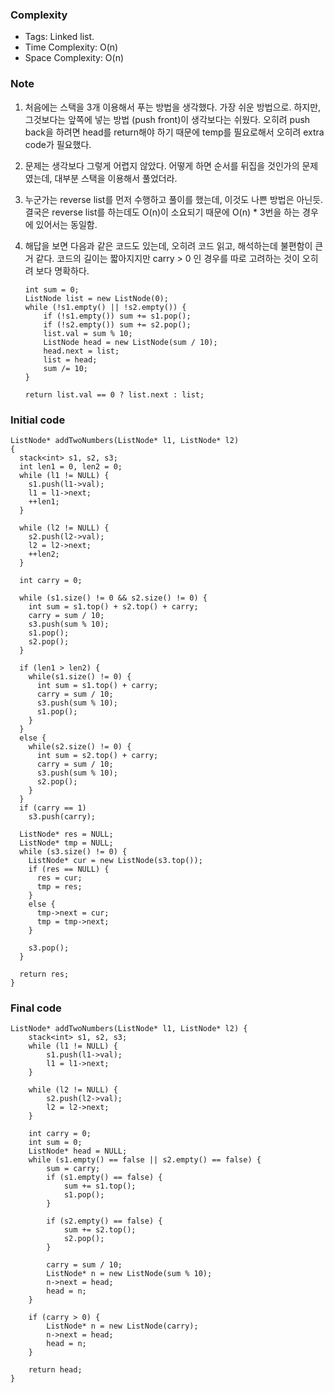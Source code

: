 ### Complexity
* Tags: Linked list.
* Time Complexity: O(n)
* Space Complexity: O(n)

### Note
1. 처음에는 스택을 3개 이용해서 푸는 방법을 생각했다. 가장 쉬운 방법으로. 하지만, 그것보다는 앞쪽에 넣는 방법 (push front)이 생각보다는 쉬웠다. 오히려 push back을 하려면 head를 return해야 하기 때문에 temp를 필요로해서 오히려 extra code가 필요했다.
2. 문제는 생각보다 그렇게 어렵지 않았다. 어떻게 하면 순서를 뒤집을 것인가의 문제였는데, 대부분 스택을 이용해서 풀었더라.
3. 누군가는 reverse list를 먼저 수행하고 풀이를 했는데, 이것도 나쁜 방법은 아닌듯. 결국은 reverse list를 하는데도 O(n)이 소요되기 때문에 O(n) * 3번을 하는 경우에 있어서는 동일함.

4. 해답을 보면 다음과 같은 코드도 있는데, 오히려 코드 읽고, 해석하는데 불편함이 큰거 같다. 코드의 길이는 짧아지지만 carry > 0 인 경우를 따로 고려하는 것이 오히려 보다 명확하다.

    ```
    int sum = 0;
    ListNode list = new ListNode(0);
    while (!s1.empty() || !s2.empty()) {
        if (!s1.empty()) sum += s1.pop();
        if (!s2.empty()) sum += s2.pop();
        list.val = sum % 10;
        ListNode head = new ListNode(sum / 10);
        head.next = list;
        list = head;
        sum /= 10;
    }

    return list.val == 0 ? list.next : list;
    ```

### Initial code
```
ListNode* addTwoNumbers(ListNode* l1, ListNode* l2)
{        
  stack<int> s1, s2, s3;
  int len1 = 0, len2 = 0;
  while (l1 != NULL) {
    s1.push(l1->val);
    l1 = l1->next;
    ++len1;
  }

  while (l2 != NULL) {
    s2.push(l2->val);
    l2 = l2->next;
    ++len2;
  }        

  int carry = 0;        

  while (s1.size() != 0 && s2.size() != 0) {
    int sum = s1.top() + s2.top() + carry;
    carry = sum / 10;
    s3.push(sum % 10);
    s1.pop();
    s2.pop();
  }

  if (len1 > len2) {
    while(s1.size() != 0) {
      int sum = s1.top() + carry;
      carry = sum / 10;
      s3.push(sum % 10);
      s1.pop();
    }            
  }
  else {
    while(s2.size() != 0) {
      int sum = s2.top() + carry;
      carry = sum / 10;
      s3.push(sum % 10);
      s2.pop();
    }
  }
  if (carry == 1)
    s3.push(carry);

  ListNode* res = NULL;
  ListNode* tmp = NULL;
  while (s3.size() != 0) {
    ListNode* cur = new ListNode(s3.top());
    if (res == NULL) {
      res = cur;
      tmp = res;                
    }
    else {
      tmp->next = cur;                
      tmp = tmp->next;
    }           

    s3.pop();
  }

  return res;
}
```

### Final code
```
ListNode* addTwoNumbers(ListNode* l1, ListNode* l2) {        
	stack<int> s1, s2, s3;
	while (l1 != NULL) {
		s1.push(l1->val);
		l1 = l1->next;
	}

	while (l2 != NULL) {
		s2.push(l2->val);
		l2 = l2->next;
	}        

	int carry = 0;                
	int sum = 0;
	ListNode* head = NULL;
	while (s1.empty() == false || s2.empty() == false) {
		sum = carry;
		if (s1.empty() == false) {
			sum += s1.top();
			s1.pop();
		}

		if (s2.empty() == false) {
			sum += s2.top();
			s2.pop();
		}

		carry = sum / 10;
		ListNode* n = new ListNode(sum % 10);
		n->next = head;
		head = n;
	}

	if (carry > 0) {            
		ListNode* n = new ListNode(carry);
		n->next = head;
		head = n;
	}

	return head;
}
```
